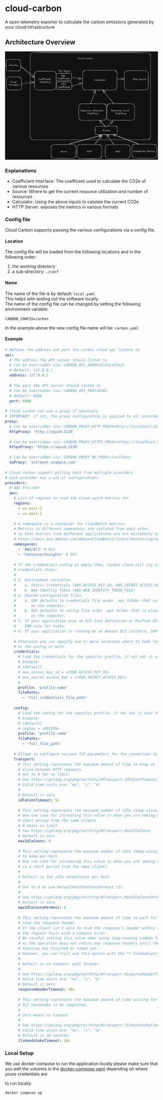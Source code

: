 # cloud-carbon
A open telemetry exporter to calculate the carbon emissions generated by your cloud infrastructure

## Architecture Overview

![cloud carbon acrhitecture](./docs/architecture.png)


### Explanations

- Coefficient Interface: The coefficent used to calculate the CO2e of various resources
- Source: Where to get the current resource utilization and number of resources 
- Calculator: Using the above inputs to calulate the current CO2e
- HTTP Server: exposes the metrics in various formats


### Config file

Cloud Carbon supports passing the various configurations via a config file.

#### Location
The config file will be loaded from the following locations and in the following order:
1. the working directory
2. a sub-directory: `./conf`

#### Name
The name of the file is by default: `local.yaml`  
This helps with testing out the software locally.  
The name of the config file can be changed by setting the following environment variable:  

`CARBON_CONFIG=carbon`  

In the example above the new config file name will be: `carbon.yaml`

#### Example

```YAML
# Defines the address and port the carbon cloud api listens to
api:
  # The address the API server should listen to
  # Can be overridden via: CARBON_API_ADDRESS=localhost
  # Default: 127.0.0.1
  address: 127.0.0.1

  # The port the API server should listen to
  # Can be overridden via: CARBON_API_PORT=8181
  # Default: 8080
  port: 8080

# Cloud carbon can use a proxy if necessary
# IMPORTANT: if set, the proxy configuration is applied to all providers
proxy:
  # Can be overridden via: CARBON_PROXY_HTTP_PROXY=http://localhost:3128
  httpProxy: 'http://squid:3128'

  # Can be overridden via: CARBON_PROXY_HTTPS_PROXY=https://localhost:3128
  httpsProxy: 'https://squid:3128'

  # Can be overridden via: CARBON_PROXY_NO_PROXY=localhost
  noProxy: 'intranet.example.com'

# Cloud carbon support pulling data from multiple providers
# Each provider has a set of configurations
providers:
  # AWS Provider  
  aws:
    # List of regions to read the cloud watch metrics for
    regions:
      - us-east-2
      - us-west-1

    # A namespace is a container for CloudWatch metrics. 
    # Metrics in different namespaces are isolated from each other, 
    # so that metrics from different applications are not mistakenly aggregated into the same statistics.
    # https://docs.aws.amazon.com/AmazonCloudWatch/latest/monitoring/aws-services-cloudwatch-metrics.html
    namespaces:
      - 'AWS/EC2' # EC2
      - 'ContainerInsights' # EKS

    # If the credentials config is empty then, carbon cloud will try use the aws sdk default 
    # credentials chain:
    # 
    # 1. Environment variables.
    #    a. Static Credentials (AWS_ACCESS_KEY_ID, AWS_SECRET_ACCESS_KEY, AWS_SESSION_TOKEN)
    #    b. Web Identity Token (AWS_WEB_IDENTITY_TOKEN_FILE)
    # 2. Shared configuration files.
    #    a. SDK defaults to credentials file under .aws folder that is placed in the home folder
    #       on the computer.
    #    b. SDK defaults to config file under .aws folder that is placed in the home folder 
    #       on the computer.
    # 3. If your application uses an ECS task definition or RunTask API operation, 
    #    IAM role for tasks.
    # 4. If your application is running on an Amazon EC2 instance, IAM role for Amazon EC2.

    # Otherwise you can specify one or more locations where to look for either the credentials 
    # or the config or both    
    credentials:
      # Load the credentials for the specific profile, if not set it uses the [default] profile. 
      # Example:
      # [default]
      # aws_access_key_id = <YOUR_ACCESS_KEY_ID>
      # aws_secret_access_key = <YOUR_SECRET_ACCESS_KEY>      
      #
      profile: 'profile_name'
      filePaths: 
        - 'full_credentials_file_path'
      
    config:
      # Load the config for the specific profile, if not set it uses the [default] profile.
      # Example:
      # [default]
      # region = <REGION>
      profile: 'profile_name'
      filePaths:
        - 'full_file_path'

    # Allows to configure various TCP parameters for the connection to the AWS API
    transport:
      # This setting represents the maximum amount of time to keep an idle network connection 
      # alive between HTTP requests.
      # Set to 0 for no limit.
      # See https://golang.org/pkg/net/http/#Transport.IdleConnTimeout
      # Valid time units are: "ms", "s", "m"
      #
      # Default is zero
      idleConnTimeout: 5s

      # This setting represents the maximum number of idle (keep-alive) connections across all hosts.
      # One use case for increasing this value is when you are seeing many connections in a 
      # short period from the same clients
      # 0 means no limit.
      # See https://golang.org/pkg/net/http/#Transport.MaxIdleConns
      # Default is zero
      maxIdleConns: 0

      # This setting represents the maximum number of idle (keep-alive) connections
      # to keep per-host.
      # One use case for increasing this value is when you are seeing many connections
      # in a short period from the same clients
      #
      # Default is two idle connections per host.
      #
      # Set to 0 to use DefaultMaxIdleConnsPerHost (2).
      #
      # See https://golang.org/pkg/net/http/#Transport.MaxIdleConnsPerHost
      # Default is zero
      maxIdleConnsPerHost: 0

      # This setting represents the maximum amount of time to wait for a client to
      # read the response header.
      # If the client isn’t able to read the response’s header within this duration,
      # the request fails with a timeout error.
      # Be careful setting this value when using long-running Lambda functions,
      # as the operation does not return any response headers until the Lambda
      # function has finished or timed out.
      # However, you can still use this option with the ** InvokeAsync** API operation.
      #
      # Default is no timeout; wait forever.
      # 
      # See https://golang.org/pkg/net/http/#Transport.ResponseHeaderTimeout
      # Valid time units are: "ms", "s", "m"
      # Default is zero
      responseHeaderTimeout: 10s

      # This setting represents the maximum amount of time waiting for a
      # TLS handshake to be completed.
      #
      # Zero means no timeout.
      #
      # See https://golang.org/pkg/net/http/#Transport.TLSHandshakeTimeout
      # Valid time units are: "ms", "s", "m"
      # Default is 10 seconds.
      tlsHandshakeTimeout: 10s


```

### Local Setup

We use docker compose to run the application locally
please make sure that you edit the volumes in the
[docker-compose.yaml](./docker-compose.yaml) depending on where youre
credentials are

to run locally:

```bash
docker compose up
```
